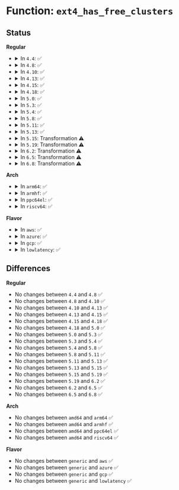# Function: <code>ext4_has_free_clusters</code>

## Status
<b>Regular</b>
<ul>
<li>
<details>
<summary>In <code>4.4</code>: ✅</summary>

```c
int ext4_has_free_clusters(struct ext4_sb_info *sbi, s64 nclusters, unsigned int flags);
```

**Collision:** Unique Static

**Inline:** No

**Transformation:** False

**Instances:**

```
In fs/ext4/balloc.c (ffffffff8128edf0)
Location: fs/ext4/balloc.c:534
Inline: False
Direct callers:
  - fs/ext4/balloc.c:ext4_claim_free_clusters
  - fs/ext4/balloc.c:ext4_should_retry_alloc
```
**Symbols:**

```
ffffffff8128edf0-ffffffff8128ef8b: ext4_has_free_clusters (STB_LOCAL)
```
</details>
</li>
<li>
<details>
<summary>In <code>4.8</code>: ✅</summary>

```c
int ext4_has_free_clusters(struct ext4_sb_info *sbi, s64 nclusters, unsigned int flags);
```

**Collision:** Unique Static

**Inline:** No

**Transformation:** False

**Instances:**

```
In fs/ext4/balloc.c (ffffffff812bc320)
Location: fs/ext4/balloc.c:537
Inline: False
Direct callers:
  - fs/ext4/balloc.c:ext4_should_retry_alloc
  - fs/ext4/balloc.c:ext4_claim_free_clusters
```
**Symbols:**

```
ffffffff812bc320-ffffffff812bc4ba: ext4_has_free_clusters (STB_LOCAL)
```
</details>
</li>
<li>
<details>
<summary>In <code>4.10</code>: ✅</summary>

```c
int ext4_has_free_clusters(struct ext4_sb_info *sbi, s64 nclusters, unsigned int flags);
```

**Collision:** Unique Static

**Inline:** No

**Transformation:** False

**Instances:**

```
In fs/ext4/balloc.c (ffffffff812d1970)
Location: fs/ext4/balloc.c:537
Inline: False
Direct callers:
  - fs/ext4/balloc.c:ext4_should_retry_alloc
  - fs/ext4/balloc.c:ext4_claim_free_clusters
```
**Symbols:**

```
ffffffff812d1970-ffffffff812d1b0a: ext4_has_free_clusters (STB_LOCAL)
```
</details>
</li>
<li>
<details>
<summary>In <code>4.13</code>: ✅</summary>

```c
int ext4_has_free_clusters(struct ext4_sb_info *sbi, s64 nclusters, unsigned int flags);
```

**Collision:** Unique Static

**Inline:** No

**Transformation:** False

**Instances:**

```
In fs/ext4/balloc.c (ffffffff812e2fe0)
Location: fs/ext4/balloc.c:537
Inline: False
Direct callers:
  - fs/ext4/balloc.c:ext4_should_retry_alloc
  - fs/ext4/balloc.c:ext4_claim_free_clusters
```
**Symbols:**

```
ffffffff812e2fe0-ffffffff812e3185: ext4_has_free_clusters (STB_LOCAL)
```
</details>
</li>
<li>
<details>
<summary>In <code>4.15</code>: ✅</summary>

```c
int ext4_has_free_clusters(struct ext4_sb_info *sbi, s64 nclusters, unsigned int flags);
```

**Collision:** Unique Static

**Inline:** No

**Transformation:** False

**Instances:**

```
In fs/ext4/balloc.c (ffffffff81307a10)
Location: fs/ext4/balloc.c:538
Inline: False
Direct callers:
  - fs/ext4/balloc.c:ext4_should_retry_alloc
  - fs/ext4/balloc.c:ext4_claim_free_clusters
```
**Symbols:**

```
ffffffff81307a10-ffffffff81307bb3: ext4_has_free_clusters (STB_LOCAL)
```
</details>
</li>
<li>
<details>
<summary>In <code>4.18</code>: ✅</summary>

```c
int ext4_has_free_clusters(struct ext4_sb_info *sbi, s64 nclusters, unsigned int flags);
```

**Collision:** Unique Static

**Inline:** No

**Transformation:** False

**Instances:**

```
In fs/ext4/balloc.c (ffffffff81335900)
Location: fs/ext4/balloc.c:547
Inline: False
Direct callers:
  - fs/ext4/balloc.c:ext4_should_retry_alloc
  - fs/ext4/balloc.c:ext4_claim_free_clusters
```
**Symbols:**

```
ffffffff81335900-ffffffff81335aad: ext4_has_free_clusters (STB_LOCAL)
```
</details>
</li>
<li>
<details>
<summary>In <code>5.0</code>: ✅</summary>

```c
int ext4_has_free_clusters(struct ext4_sb_info *sbi, s64 nclusters, unsigned int flags);
```

**Collision:** Unique Static

**Inline:** No

**Transformation:** False

**Instances:**

```
In fs/ext4/balloc.c (ffffffff8134cb80)
Location: fs/ext4/balloc.c:547
Inline: False
Direct callers:
  - fs/ext4/balloc.c:ext4_should_retry_alloc
  - fs/ext4/balloc.c:ext4_claim_free_clusters
```
**Symbols:**

```
ffffffff8134cb80-ffffffff8134cd2d: ext4_has_free_clusters (STB_LOCAL)
```
</details>
</li>
<li>
<details>
<summary>In <code>5.3</code>: ✅</summary>

```c
int ext4_has_free_clusters(struct ext4_sb_info *sbi, s64 nclusters, unsigned int flags);
```

**Collision:** Unique Static

**Inline:** No

**Transformation:** False

**Instances:**

```
In fs/ext4/balloc.c (ffffffff813755a0)
Location: fs/ext4/balloc.c:547
Inline: False
Direct callers:
  - fs/ext4/balloc.c:ext4_should_retry_alloc
  - fs/ext4/balloc.c:ext4_claim_free_clusters
```
**Symbols:**

```
ffffffff813755a0-ffffffff8137574d: ext4_has_free_clusters (STB_LOCAL)
```
</details>
</li>
<li>
<details>
<summary>In <code>5.4</code>: ✅</summary>

```c
int ext4_has_free_clusters(struct ext4_sb_info *sbi, s64 nclusters, unsigned int flags);
```

**Collision:** Unique Static

**Inline:** No

**Transformation:** False

**Instances:**

```
In fs/ext4/balloc.c (ffffffff8138d820)
Location: fs/ext4/balloc.c:555
Inline: False
Direct callers:
  - fs/ext4/balloc.c:ext4_should_retry_alloc
  - fs/ext4/balloc.c:ext4_claim_free_clusters
```
**Symbols:**

```
ffffffff8138d820-ffffffff8138d996: ext4_has_free_clusters (STB_LOCAL)
```
</details>
</li>
<li>
<details>
<summary>In <code>5.8</code>: ✅</summary>

```c
int ext4_has_free_clusters(struct ext4_sb_info *sbi, s64 nclusters, unsigned int flags);
```

**Collision:** Unique Static

**Inline:** No

**Transformation:** False

**Instances:**

```
In fs/ext4/balloc.c (ffffffff813d8cd0)
Location: fs/ext4/balloc.c:557
Inline: False
Direct callers:
  - fs/ext4/balloc.c:ext4_should_retry_alloc
  - fs/ext4/balloc.c:ext4_claim_free_clusters
```
**Symbols:**

```
ffffffff813d8cd0-ffffffff813d8e46: ext4_has_free_clusters (STB_LOCAL)
```
</details>
</li>
<li>
<details>
<summary>In <code>5.11</code>: ✅</summary>

```c
int ext4_has_free_clusters(struct ext4_sb_info *sbi, s64 nclusters, unsigned int flags);
```

**Collision:** Unique Static

**Inline:** No

**Transformation:** False

**Instances:**

```
In fs/ext4/balloc.c (ffffffff813ea8e0)
Location: fs/ext4/balloc.c:569
Inline: False
Direct callers:
  - fs/ext4/balloc.c:ext4_should_retry_alloc
  - fs/ext4/balloc.c:ext4_claim_free_clusters
```
**Symbols:**

```
ffffffff813ea8e0-ffffffff813eaa5b: ext4_has_free_clusters (STB_LOCAL)
```
</details>
</li>
<li>
<details>
<summary>In <code>5.13</code>: ✅</summary>

```c
int ext4_has_free_clusters(struct ext4_sb_info *sbi, s64 nclusters, unsigned int flags);
```

**Collision:** Unique Static

**Inline:** No

**Transformation:** False

**Instances:**

```
In fs/ext4/balloc.c (ffffffff813f0e00)
Location: fs/ext4/balloc.c:569
Inline: False
Direct callers:
  - fs/ext4/balloc.c:ext4_should_retry_alloc
  - fs/ext4/balloc.c:ext4_claim_free_clusters
```
**Symbols:**

```
ffffffff813f0e00-ffffffff813f0f7a: ext4_has_free_clusters (STB_LOCAL)
```
</details>
</li>
<li>
<details>
<summary>In <code>5.15</code>: Transformation ⚠️</summary>

```c
int ext4_has_free_clusters(struct ext4_sb_info *sbi, s64 nclusters, unsigned int flags);
```

**Collision:** Unique Static

**Inline:** No

**Transformation:** True

**Instances:**

```
In fs/ext4/balloc.c (0)
Location: fs/ext4/balloc.c:569
Inline: False
Direct callers:
  - fs/ext4/balloc.c:ext4_should_retry_alloc
  - fs/ext4/balloc.c:ext4_claim_free_clusters
```
**Symbols:**

```
ffffffff81442d50-ffffffff81442ed3: ext4_has_free_clusters (STB_LOCAL)
ffffffff81cc8895-ffffffff81cc88b9: ext4_has_free_clusters.cold (STB_LOCAL)
```
</details>
</li>
<li>
<details>
<summary>In <code>5.19</code>: Transformation ⚠️</summary>

```c
int ext4_has_free_clusters(struct ext4_sb_info *sbi, s64 nclusters, unsigned int flags);
```

**Collision:** Unique Static

**Inline:** No

**Transformation:** True

**Instances:**

```
In fs/ext4/balloc.c (0)
Location: fs/ext4/balloc.c:570
Inline: False
Direct callers:
  - fs/ext4/balloc.c:ext4_should_retry_alloc
  - fs/ext4/balloc.c:ext4_claim_free_clusters
```
**Symbols:**

```
ffffffff814beb50-ffffffff814becfd: ext4_has_free_clusters (STB_LOCAL)
ffffffff81e7b5e0-ffffffff81e7b604: ext4_has_free_clusters.cold (STB_LOCAL)
```
</details>
</li>
<li>
<details>
<summary>In <code>6.2</code>: Transformation ⚠️</summary>

```c
int ext4_has_free_clusters(struct ext4_sb_info *sbi, s64 nclusters, unsigned int flags);
```

**Collision:** Unique Static

**Inline:** No

**Transformation:** True

**Instances:**

```
In fs/ext4/balloc.c (0)
Location: fs/ext4/balloc.c:570
Inline: False
Direct callers:
  - fs/ext4/balloc.c:ext4_should_retry_alloc
  - fs/ext4/balloc.c:ext4_claim_free_clusters
```
**Symbols:**

```
ffffffff81556a30-ffffffff81556bdd: ext4_has_free_clusters (STB_LOCAL)
ffffffff8206bd6e-ffffffff8206bd92: ext4_has_free_clusters.cold (STB_LOCAL)
```
</details>
</li>
<li>
<details>
<summary>In <code>6.5</code>: Transformation ⚠️</summary>

```c
int ext4_has_free_clusters(struct ext4_sb_info *sbi, s64 nclusters, unsigned int flags);
```

**Collision:** Unique Static

**Inline:** No

**Transformation:** True

**Instances:**

```
In fs/ext4/balloc.c (0)
Location: fs/ext4/balloc.c:612
Inline: False
Direct callers:
  - fs/ext4/balloc.c:ext4_should_retry_alloc
  - fs/ext4/balloc.c:ext4_claim_free_clusters
```
**Symbols:**

```
ffffffff8158e7f0-ffffffff8158e99d: ext4_has_free_clusters (STB_LOCAL)
ffffffff820ebbfc-ffffffff820ebc20: ext4_has_free_clusters.cold (STB_LOCAL)
```
</details>
</li>
<li>
<details>
<summary>In <code>6.8</code>: Transformation ⚠️</summary>

```c
int ext4_has_free_clusters(struct ext4_sb_info *sbi, s64 nclusters, unsigned int flags);
```

**Collision:** Unique Static

**Inline:** No

**Transformation:** True

**Instances:**

```
In fs/ext4/balloc.c (0)
Location: fs/ext4/balloc.c:620
Inline: False
Direct callers:
  - fs/ext4/balloc.c:ext4_should_retry_alloc
  - fs/ext4/balloc.c:ext4_claim_free_clusters
```
**Symbols:**

```
ffffffff815c7500-ffffffff815c76ad: ext4_has_free_clusters (STB_LOCAL)
ffffffff821c8e60-ffffffff821c8e84: ext4_has_free_clusters.cold (STB_LOCAL)
```
</details>
</li>
</ul>
<b>Arch</b>
<ul>
<li>
<details>
<summary>In <code>arm64</code>: ✅</summary>

```c
int ext4_has_free_clusters(struct ext4_sb_info *sbi, s64 nclusters, unsigned int flags);
```

**Collision:** Unique Static

**Inline:** No

**Transformation:** False

**Instances:**

```
In fs/ext4/balloc.c (ffff80001045f790)
Location: fs/ext4/balloc.c:555
Inline: False
Direct callers:
  - fs/ext4/balloc.c:ext4_should_retry_alloc
  - fs/ext4/balloc.c:ext4_claim_free_clusters
```
**Symbols:**

```
ffff80001045f790-ffff80001045f8f0: ext4_has_free_clusters (STB_LOCAL)
```
</details>
</li>
<li>
<details>
<summary>In <code>armhf</code>: ✅</summary>

```c
int ext4_has_free_clusters(struct ext4_sb_info *sbi, s64 nclusters, unsigned int flags);
```

**Collision:** Unique Static

**Inline:** No

**Transformation:** False

**Instances:**

```
In fs/ext4/balloc.c (c061fedc)
Location: fs/ext4/balloc.c:555
Inline: False
Direct callers:
  - fs/ext4/balloc.c:ext4_should_retry_alloc
  - fs/ext4/balloc.c:ext4_claim_free_clusters
```
**Symbols:**

```
c061fedc-c062014c: ext4_has_free_clusters (STB_LOCAL)
```
</details>
</li>
<li>
<details>
<summary>In <code>ppc64el</code>: ✅</summary>

```c
int ext4_has_free_clusters(struct ext4_sb_info *sbi, s64 nclusters, unsigned int flags);
```

**Collision:** Unique Static

**Inline:** No

**Transformation:** False

**Instances:**

```
In fs/ext4/balloc.c (c00000000057b9a0)
Location: fs/ext4/balloc.c:555
Inline: False
Direct callers:
  - fs/ext4/balloc.c:ext4_should_retry_alloc
  - fs/ext4/balloc.c:ext4_claim_free_clusters
```
**Symbols:**

```
c00000000057b9a0-c00000000057bba8: ext4_has_free_clusters (STB_LOCAL)
```
</details>
</li>
<li>
<details>
<summary>In <code>riscv64</code>: ✅</summary>

```c
int ext4_has_free_clusters(struct ext4_sb_info *sbi, s64 nclusters, unsigned int flags);
```

**Collision:** Unique Static

**Inline:** No

**Transformation:** False

**Instances:**

```
In fs/ext4/balloc.c (ffffffe0002eef6c)
Location: fs/ext4/balloc.c:555
Inline: False
Direct callers:
  - fs/ext4/balloc.c:ext4_should_retry_alloc
  - fs/ext4/balloc.c:ext4_claim_free_clusters
```
**Symbols:**

```
ffffffe0002eef6c-ffffffe0002ef09a: ext4_has_free_clusters (STB_LOCAL)
```
</details>
</li>
</ul>
<b>Flavor</b>
<ul>
<li>
<details>
<summary>In <code>aws</code>: ✅</summary>

```c
int ext4_has_free_clusters(struct ext4_sb_info *sbi, s64 nclusters, unsigned int flags);
```

**Collision:** Unique Static

**Inline:** No

**Transformation:** False

**Instances:**

```
In fs/ext4/balloc.c (ffffffff81385e00)
Location: fs/ext4/balloc.c:555
Inline: False
Direct callers:
  - fs/ext4/balloc.c:ext4_should_retry_alloc
  - fs/ext4/balloc.c:ext4_claim_free_clusters
```
**Symbols:**

```
ffffffff81385e00-ffffffff81385f76: ext4_has_free_clusters (STB_LOCAL)
```
</details>
</li>
<li>
<details>
<summary>In <code>azure</code>: ✅</summary>

```c
int ext4_has_free_clusters(struct ext4_sb_info *sbi, s64 nclusters, unsigned int flags);
```

**Collision:** Unique Static

**Inline:** No

**Transformation:** False

**Instances:**

```
In fs/ext4/balloc.c (ffffffff81376890)
Location: fs/ext4/balloc.c:555
Inline: False
Direct callers:
  - fs/ext4/balloc.c:ext4_should_retry_alloc
  - fs/ext4/balloc.c:ext4_claim_free_clusters
```
**Symbols:**

```
ffffffff81376890-ffffffff81376a06: ext4_has_free_clusters (STB_LOCAL)
```
</details>
</li>
<li>
<details>
<summary>In <code>gcp</code>: ✅</summary>

```c
int ext4_has_free_clusters(struct ext4_sb_info *sbi, s64 nclusters, unsigned int flags);
```

**Collision:** Unique Static

**Inline:** No

**Transformation:** False

**Instances:**

```
In fs/ext4/balloc.c (ffffffff813838d0)
Location: fs/ext4/balloc.c:555
Inline: False
Direct callers:
  - fs/ext4/balloc.c:ext4_should_retry_alloc
  - fs/ext4/balloc.c:ext4_claim_free_clusters
```
**Symbols:**

```
ffffffff813838d0-ffffffff81383a46: ext4_has_free_clusters (STB_LOCAL)
```
</details>
</li>
<li>
<details>
<summary>In <code>lowlatency</code>: ✅</summary>

```c
int ext4_has_free_clusters(struct ext4_sb_info *sbi, s64 nclusters, unsigned int flags);
```

**Collision:** Unique Static

**Inline:** No

**Transformation:** False

**Instances:**

```
In fs/ext4/balloc.c (ffffffff813973f0)
Location: fs/ext4/balloc.c:555
Inline: False
Direct callers:
  - fs/ext4/balloc.c:ext4_should_retry_alloc
  - fs/ext4/balloc.c:ext4_claim_free_clusters
```
**Symbols:**

```
ffffffff813973f0-ffffffff81397566: ext4_has_free_clusters (STB_LOCAL)
```
</details>
</li>
</ul>

## Differences
<b>Regular</b>
<ul>
<li>
No changes between <code>4.4</code> and <code>4.8</code> ✅
</li>
<li>
No changes between <code>4.8</code> and <code>4.10</code> ✅
</li>
<li>
No changes between <code>4.10</code> and <code>4.13</code> ✅
</li>
<li>
No changes between <code>4.13</code> and <code>4.15</code> ✅
</li>
<li>
No changes between <code>4.15</code> and <code>4.18</code> ✅
</li>
<li>
No changes between <code>4.18</code> and <code>5.0</code> ✅
</li>
<li>
No changes between <code>5.0</code> and <code>5.3</code> ✅
</li>
<li>
No changes between <code>5.3</code> and <code>5.4</code> ✅
</li>
<li>
No changes between <code>5.4</code> and <code>5.8</code> ✅
</li>
<li>
No changes between <code>5.8</code> and <code>5.11</code> ✅
</li>
<li>
No changes between <code>5.11</code> and <code>5.13</code> ✅
</li>
<li>
No changes between <code>5.13</code> and <code>5.15</code> ✅
</li>
<li>
No changes between <code>5.15</code> and <code>5.19</code> ✅
</li>
<li>
No changes between <code>5.19</code> and <code>6.2</code> ✅
</li>
<li>
No changes between <code>6.2</code> and <code>6.5</code> ✅
</li>
<li>
No changes between <code>6.5</code> and <code>6.8</code> ✅
</li>
</ul>
<b>Arch</b>
<ul>
<li>
No changes between <code>amd64</code> and <code>arm64</code> ✅
</li>
<li>
No changes between <code>amd64</code> and <code>armhf</code> ✅
</li>
<li>
No changes between <code>amd64</code> and <code>ppc64el</code> ✅
</li>
<li>
No changes between <code>amd64</code> and <code>riscv64</code> ✅
</li>
</ul>
<b>Flavor</b>
<ul>
<li>
No changes between <code>generic</code> and <code>aws</code> ✅
</li>
<li>
No changes between <code>generic</code> and <code>azure</code> ✅
</li>
<li>
No changes between <code>generic</code> and <code>gcp</code> ✅
</li>
<li>
No changes between <code>generic</code> and <code>lowlatency</code> ✅
</li>
</ul>
